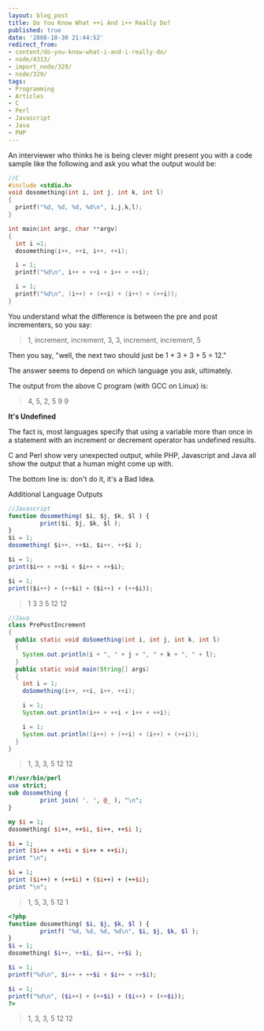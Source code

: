 ```yaml
---
layout: blog_post
title: Do You Know What ++i And i++ Really Do?
published: true
date: '2008-10-30 21:44:52'
redirect_from:
- content/do-you-know-what-i-and-i-really-do/
- node/4313/
- import_node/329/
- node/329/
tags:
- Programming
- Articles
- C
- Perl
- Javascript
- Java
- PHP
---
```


An interviewer who thinks he is being clever might present you with a code sample like the following and ask you what the output would be:

```C
//C
#include <stdio.h>
void dosomething(int i, int j, int k, int l)
{
  printf("%d, %d, %d, %d\n", i,j,k,l);
}

int main(int argc, char **argv)
{
  int i =1;
  dosomething(i++, ++i, i++, ++i);

  i = 1;
  printf("%d\n", i++ + ++i + i++ + ++i);

  i = 1;
  printf("%d\n", (i++) + (++i) + (i++) + (++i));
}
```

You understand what the difference is between the pre and post incrementers, so you say:

> 1, increment, increment, 3, 3, increment, increment, 5

Then you say, "well, the next two should just be 1 + 3 + 3 + 5 = 12."

The answer seems to depend on which language you ask, ultimately.

The output from the above C program (with GCC on Linux) is:

> 4, 5, 2, 5
> 9
> 9

**It's Undefined**

The fact is, most languages specify that using a variable more than once in a statement with an increment or decrement operator has undefined results.

C and Perl show very unexpected output, while PHP, Javascript and Java all show the output that a human might come up with.

The bottom line is: don't do it, it's a Bad Idea.

Additional Language Outputs


```javascript
//Javascript
function dosomething( $i, $j, $k, $l ) {
         print($i, $j, $k, $l );
}
$i = 1;
dosomething( $i++, ++$i, $i++, ++$i );

$i = 1;
print($i++ + ++$i + $i++ + ++$i);

$i = 1;
print(($i++) + (++$i) + ($i++) + (++$i));
```

> 1 3 3 5
> 12
> 12


```java
//Java
class PrePostIncrement
{
  public static void doSomething(int i, int j, int k, int l)
  {
    System.out.println(i + ", " + j + ", " + k + ", " + l);
  }
  public static void main(String[] args)
  {
    int i = 1;
    doSomething(i++, ++i, i++, ++i);

    i = 1;
    System.out.println(i++ + ++i + i++ + ++i);

    i = 1;
    System.out.println((i++) + (++i) + (i++) + (++i));
  }
}
```

> 1, 3, 3, 5
> 12
> 12



```perl
#!/usr/bin/perl
use strict;
sub dosomething {
         print join( ', ', @_ ), "\n";
}

my $i = 1;
dosomething( $i++, ++$i, $i++, ++$i );

$i = 1;
print ($i++ + ++$i + $i++ + ++$i);
print "\n";

$i = 1;
print ($i++) + (++$i) + ($i++) + (++$i);
print "\n";
```

> 1, 5, 3, 5
> 12
> 1


```php
<?php
function dosomething( $i, $j, $k, $l ) {
         printf( "%d, %d, %d, %d\n", $i, $j, $k, $l );
}
$i = 1;
dosomething( $i++, ++$i, $i++, ++$i );

$i = 1;
printf("%d\n", $i++ + ++$i + $i++ + ++$i);

$i = 1;
printf("%d\n", ($i++) + (++$i) + ($i++) + (++$i));
?>
```

> 1, 3, 3, 5
> 12
> 12
